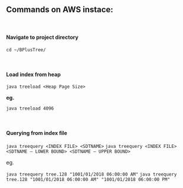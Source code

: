 ## Commands on AWS instace:

<br/>

#### Navigate to project directory
`cd ~/BPlusTree/`

<br/>

#### Load index from heap
`java treeload <Heap Page Size>`

**eg.**

`java treeload 4096`

<br/>

#### Querying from index file

`java treequery <INDEX FILE> <SDTNAME>`
`java treequery <INDEX FILE> <SDTNAME – LOWER BOUND> <SDTNAME – UPPER BOUND>`

eg.

`java treequery tree.128 "1001/01/2018 06:00:00 AM"`
`java treequery tree.128 "1001/01/2018 06:00:00 AM" "1001/01/2018 06:00:00 PM"`